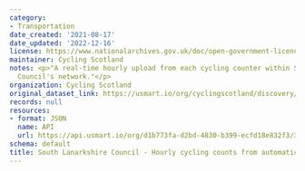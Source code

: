 ```yaml
---
category:
- Transportation
date_created: '2021-08-17'
date_updated: '2022-12-16'
license: https://www.nationalarchives.gov.uk/doc/open-government-licence/version/3/
maintainer: Cycling Scotland
notes: <p>"A real-time hourly upload from each cycling counter within South Lanarkshire
  Council's network."</p>
organization: Cycling Scotland
original_dataset_link: https://usmart.io/org/cyclingscotland/discovery/discovery-view-detail/1ba7b643-860e-41c9-8798-106fff4720cf
records: null
resources:
- format: JSON
  name: API
  url: https://api.usmart.io/org/d1b773fa-d2bd-4830-b399-ecfd18e832f3/33d30786-3d9e-4513-b2d1-9a67a96c831d/1/urql
schema: default
title: South Lanarkshire Council - Hourly cycling counts from automatic cycling counters
---
```

